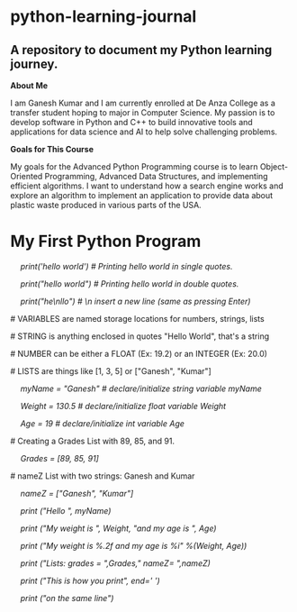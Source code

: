 <!DOCTYPE html>
<html lang="en">
<h1>python-learning-journal</h1>
<h2>A repository to document my Python learning journey.</h2>
<p>
  <p>
 <b>About Me</b> 
  </p>
  
I am Ganesh Kumar and I am currently enrolled at De Anza College as a transfer student hoping to major in Computer Science.
My passion is to develop software in Python and C++ to build innovative tools and applications for data science and AI to help
solve challenging problems.
</p>
<p>
 <p>
   <b>Goals for This Course</b>
 </p>
My goals for the Advanced Python Programming course is to learn Object-Oriented Programming, Advanced Data Structures, and implementing 
efficient algorithms. I want to understand how a search engine works and explore an algorithm to implement an application to provide data
about plastic waste produced in various parts of the USA.
</p>
<body>
    <h1>My First Python Program</h1>

<p> &emsp; <em> print('hello world') # Printing hello world in single quotes.</em> </p>
<p> &emsp; <em> print("hello world") # Printing hello world in double quotes.</em> </p>
<p> &emsp; <em> print("he\nllo") # \n insert a new line (same as pressing Enter)</em> </p>

<p> # VARIABLES are named storage locations for numbers, strings, lists </p>
<p> # STRING is anything enclosed in quotes "Hello World", that's a string </p>
<p> # NUMBER can be either a FLOAT (Ex: 19.2) or an INTEGER (Ex: 20.0) </p>
<p> # LISTS are things like [1, 3, 5] or ["Ganesh", "Kumar"] </p>
<p> &emsp; <em> myName = "Ganesh" # declare/initialize string variable myName</em> </p>
<p> &emsp; <em> Weight = 130.5 # declare/initialize float variable Weight</em> </p>
<p> &emsp; <em> Age = 19 # declare/initialize int variable Age</em> </p>
<p> # Creating a Grades List with 89, 85, and 91. </p>
<p> &emsp; <em> Grades = [89, 85, 91]</em> </p>
<p> # nameZ List with two strings: Ganesh and Kumar </p>
<p> &emsp; <em> nameZ = ["Ganesh", "Kumar"]</em> </p>

<p> &emsp; <em> print ("Hello ", myName)</em> </p>
<p> &emsp; <em> print ("My weight is ", Weight, "and my age is ", Age)</em> </p>
<p> &emsp; <em> print ("My weight is %.2f and my age is %i" %(Weight, Age))</em> </p>
<p> &emsp; <em> print ("Lists: grades = ",Grades," nameZ= ",nameZ)</em> </p>
<p> &emsp; <em> print ("This is how you print", end=' ')</em> </p>
<p> &emsp; <em> print ("on the same line")</em> </p>

</body>
</html>
